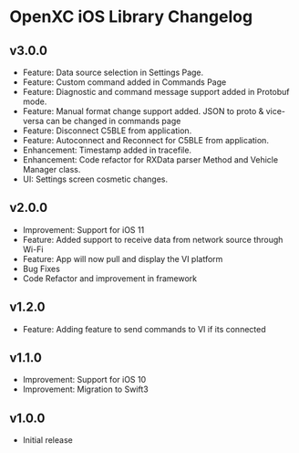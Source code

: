 # OpenXC iOS Library Changelog

## v3.0.0
* Feature: Data source selection in Settings Page.
* Feature: Custom command added in Commands Page
* Feature: Diagnostic and command message support added in Protobuf mode.
* Feature: Manual format change support added. JSON to proto & vice-versa can be changed in commands page
* Feature: Disconnect C5BLE from application.
* Feature: Autoconnect and Reconnect for C5BLE from application.
* Enhancement: Timestamp added in tracefile.
* Enhancement: Code refactor for RXData parser Method and Vehicle Manager class.
* UI: Settings screen cosmetic changes.

## v2.0.0

* Improvement: Support for iOS 11
* Feature: Added support to receive data from network source through Wi-Fi
* Feature: App will now pull and display the VI platform
* Bug Fixes
* Code Refactor and improvement in framework

## v1.2.0

* Feature: Adding feature to send commands to VI if its connected

## v1.1.0

* Improvement: Support for iOS 10
* Improvement: Migration to Swift3

## v1.0.0

* Initial release
